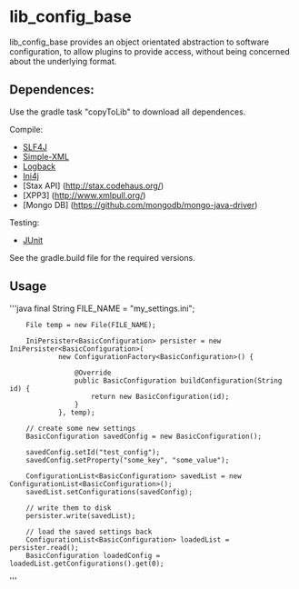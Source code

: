 lib_config_base
==================================================

lib_config_base provides an object orientated abstraction to software configuration, to allow plugins to provide access, without being concerned about the underlying format. 

Dependences:
--------------------------------------

Use the gradle task "copyToLib" to download all dependences.

Compile:

* [SLF4J](www.slf4j.org/‎) 
* [Simple-XML](http://simple.sourceforge.net/) 
* [Logback](http://logback.qos.ch/)
* [Ini4j](ini4j.sourceforge.net)
* [Stax API] (http://stax.codehaus.org/)
* [XPP3] (http://www.xmlpull.org/)
* [Mongo DB] (https://github.com/mongodb/mongo-java-driver)

Testing:

* [JUnit](http://junit.org/)

See the gradle.build file for the required versions.

Usage
--------------------------------------

'''java
		final String FILE_NAME = "my_settings.ini";
		
		File temp = new File(FILE_NAME);
		
		IniPersister<BasicConfiguration> persister = new IniPersister<BasicConfiguration>(
				new ConfigurationFactory<BasicConfiguration>() {

					@Override
					public BasicConfiguration buildConfiguration(String id) {
						return new BasicConfiguration(id);
					}
				}, temp);

		// create some new settings
		BasicConfiguration savedConfig = new BasicConfiguration();

		savedConfig.setId("test_config");
		savedConfig.setProperty("some_key", "some_value");

		ConfigurationList<BasicConfiguration> savedList = new ConfigurationList<BasicConfiguration>();
		savedList.setConfigurations(savedConfig);

		// write them to disk
		persister.write(savedList);

		// load the saved settings back
		ConfigurationList<BasicConfiguration> loadedList = persister.read();
		BasicConfiguration loadedConfig = loadedList.getConfigurations().get(0);
'''
